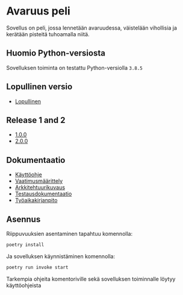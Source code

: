 # Avaruus peli

Sovellus on peli, jossa lennetään avaruudessa, väistelään vihollisia ja kerätään pisteitä tuhoamalla niitä.

## Huomio Python-versiosta

Sovelluksen toiminta on testattu Python-versiolla `3.8.5`

## Lopullinen versio

 - [Lopullinen](https://github.com/ReimKuos/ot-harjoitustyo/releases/tag/v1.0)

## Release 1 and 2

- [1.0.0](https://github.com/ReimKuos/ot-harjoitustyo/releases/tag/viikko5)
- [2.0.0](https://github.com/ReimKuos/ot-harjoitustyo/releases/tag/2)

## Dokumentaatio

- [Käyttöohje](./dokumentaatio/kayttoohje.md)
- [Vaatimusmäärittely](./dokumentaatio/vaatimusmaarittely.md)
- [Arkkitehtuurikuvaus](./dokumentaatio/arkkitehtuuri.md)
- [Testausdokumentaatio](./dokumentaatio/testaus.md)
- [Työaikakirjanpito](./dokumentaatio/tuntikirjanpito.md)

## Asennus

Riippuvuuksien asentaminen tapahtuu komennolla:

```bash
poetry install
```

Ja sovelluksen käynnistäminen komennolla:

```bash
poetry run invoke start
```
Tarkempia ohjeita komentoriville sekä sovelluksen toiminnalle löytyy käyttöohjeista 




